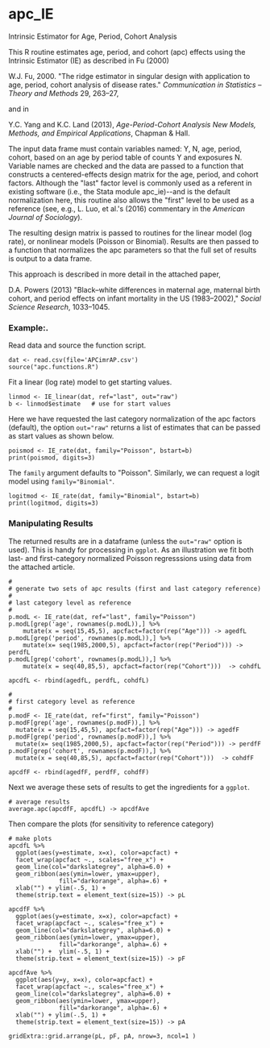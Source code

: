 # apc_IE
Intrinsic Estimator for Age, Period, Cohort Analysis

This R routine estimates age, period, and cohort (apc) effects using the Intrinsic Estimator (IE) as described in Fu (2000) 

W.J. Fu, 2000. "The ridge estimator in singular design with application to age, period, cohort analysis of disease rates." _Communication in Statistics – Theory and Methods_ 29, 263–27, 

and in 

Y.C. Yang and K.C. Land (2013), _Age-Period-Cohort Analysis
New Models, Methods, and Empirical Applications_, Chapman & Hall.

The input data frame must contain variables named: Y, N, age, period, cohort, based on an age by period table of counts Y and exposures N. Variable names are checked and the data are passed to a function that constructs a centered-effects design matrix for the age, period, and cohort factors. Although the "last" factor level is commonly used as a referent in existing software (i.e., the Stata module apc_ie)--and is the default normalization here, this routine also allows the "first" level to be used as a reference (see, e.g., L. Luo, et al.'s (2016) commentary in the _American Journal of Sociology_). 

The resulting design matrix is passed to routines for the linear model (log rate), 
or nonlinear models (Poisson or Binomial). Results are then passed to a function that normalizes the
apc parameters so that the full set of results is output to a data frame. 

This approach is described in more detail in the attached paper, 

D.A. Powers (2013) "Black–white differences in maternal age, maternal birth cohort, and period effects on infant mortality in the US (1983–2002)," _Social Science Research_, 1033–1045.

### Example:.
Read data and source the function script.
```
dat <- read.csv(file='APCimrAP.csv')
source("apc.functions.R")
```
Fit a linear (log rate) model to get starting values.
```
linmod <- IE_linear(dat, ref="last", out="raw") 
b <- linmod$estimate   # use for start values
```
Here we have requested the last category normalization of the apc factors (default), 
the option ```out="raw"```
returns a list of estimates that can be passed as start values as shown below.
```
poismod <- IE_rate(dat, family="Poisson", bstart=b) 
print(poismod, digits=3)
```
The ```family``` argument defaults to "Poisson".
Similarly, we can request a logit model using ```family="Binomial"```.
```
logitmod <- IE_rate(dat, family="Binomial", bstart=b)
print(logitmod, digits=3)
```
### Manipulating Results
The returned results are in a dataframe (unless the ```out="raw"``` option is used). This is handy for processing in ```ggplot```.
As an illustration we fit both last- and first-category normalized Poisson regresssions using data from the attached article.
```
#
# generate two sets of apc results (first and last category reference) 
#
# last category level as reference
#
p.modL <- IE_rate(dat, ref="last", family="Poisson")
p.modL[grep('age', rownames(p.modL)),] %>% 
    mutate(x = seq(15,45,5), apcfact=factor(rep("Age"))) -> agedfL
p.modL[grep('period', rownames(p.modL)),] %>%
    mutate(x= seq(1985,2000,5), apcfact=factor(rep("Period"))) -> perdfL
p.modL[grep('cohort', rownames(p.modL)),] %>%
    mutate(x = seq(40,85,5), apcfact=factor(rep("Cohort")))  -> cohdfL

apcdfL <- rbind(agedfL, perdfL, cohdfL)

#
# first category level as reference
#
p.modF <- IE_rate(dat, ref="first", family="Poisson")
p.modF[grep('age', rownames(p.modF)),] %>% 
  mutate(x = seq(15,45,5), apcfact=factor(rep("Age"))) -> agedfF
p.modF[grep('period', rownames(p.modF)),] %>%
  mutate(x= seq(1985,2000,5), apcfact=factor(rep("Period"))) -> perdfF
p.modF[grep('cohort', rownames(p.modF)),] %>%
  mutate(x = seq(40,85,5), apcfact=factor(rep("Cohort")))  -> cohdfF

apcdfF <- rbind(agedfF, perdfF, cohdfF)
```
Next we average these sets of results to get the ingredients for a ```ggplot```.
```
# average results
average.apc(apcdfF, apcdfL) -> apcdfAve
```
Then compare the plots (for sensitivity to reference category)
```
# make plots
apcdfL %>%
  ggplot(aes(y=estimate, x=x), color=apcfact) +
  facet_wrap(apcfact ~., scales="free_x") +
  geom_line(col="darkslategrey", alpha=6.0) +
  geom_ribbon(aes(ymin=lower, ymax=upper), 
              fill="darkorange", alpha=.6) +
  xlab("") + ylim(-.5, 1) +
  theme(strip.text = element_text(size=15)) -> pL

apcdfF %>%
  ggplot(aes(y=estimate, x=x), color=apcfact) +
  facet_wrap(apcfact ~., scales="free_x") +
  geom_line(col="darkslategrey", alpha=6.0) +
  geom_ribbon(aes(ymin=lower, ymax=upper), 
              fill="darkorange", alpha=.6) +
  xlab("") +  ylim(-.5, 1) +
  theme(strip.text = element_text(size=15)) -> pF

apcdfAve %>%
  ggplot(aes(y=y, x=x), color=apcfact) +
  facet_wrap(apcfact ~., scales="free_x") +
  geom_line(col="darkslategrey", alpha=6.0) +
  geom_ribbon(aes(ymin=lower, ymax=upper), 
              fill="darkorange", alpha=.6) +
  xlab("") + ylim(-.5, 1) +
  theme(strip.text = element_text(size=15)) -> pA

gridExtra::grid.arrange(pL, pF, pA, nrow=3, ncol=1 )
```
